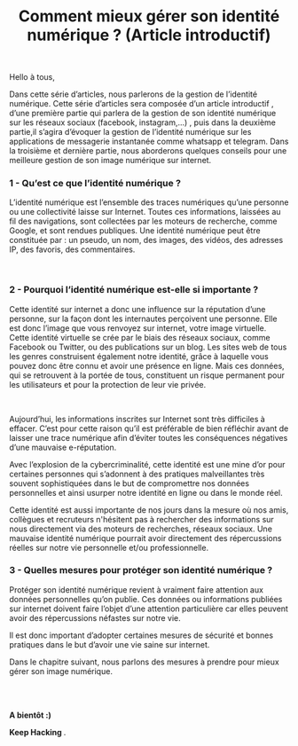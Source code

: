 
<div align="center">

<h1><strong>Comment mieux gérer son identité numérique ?
(Article introductif) </strong></h1>

</div>
<br/>


<p align="justify">
Hello à tous, 

Dans cette série d’articles, nous parlerons de la gestion de l’identité numérique. 
Cette série d’articles sera composée d’un article introductif , d’une première partie qui parlera de la gestion de son identité numérique sur les réseaux sociaux (facebook, instagram,...) , puis dans la deuxième partie,il s’agira d’évoquer la gestion de l’identité numérique sur les applications de messagerie instantanée comme whatsapp et telegram. Dans la troisième et dernière partie, nous aborderons quelques conseils pour une meilleure gestion de son image numérique sur internet.

</p>

### 1 - Qu’est ce que l’identité numérique ?



<p align="justify">

L’identité numérique est l’ensemble des traces numériques qu’une personne ou une collectivité laisse sur Internet. Toutes ces informations, laissées au fil des navigations, sont collectées par les moteurs de recherche, comme Google, et sont rendues publiques. Une identité numérique peut être constituée par : un pseudo, un nom, des images, des vidéos, des adresses IP, des favoris, des commentaires. 

</p>
<br/>



### 2 - Pourquoi l’identité numérique est-elle si importante ?


<p align="justify">

Cette identité sur internet a donc une influence sur la réputation d’une personne, sur la façon dont les internautes perçoivent une personne. Elle est donc  l’image que vous renvoyez sur internet, votre image virtuelle. <br/>
Cette identité virtuelle se crée par le biais des réseaux sociaux, comme Facebook ou Twitter, ou des publications sur un blog. Les sites web de tous les genres construisent également notre identité, grâce à laquelle vous pouvez donc être connu et avoir une présence en ligne. Mais ces données, qui se retrouvent à la portée de tous, constituent un risque permanent pour les utilisateurs et pour la protection de leur vie privée. 

</p>
<br/>

<p align="justify">

Aujourd’hui, les informations inscrites sur Internet sont très difficiles à effacer. C’est pour cette raison qu’il est préférable de bien réfléchir avant de laisser une trace numérique afin d’éviter toutes les conséquences négatives d’une mauvaise e-réputation.


</p>

<p align="justify">

Avec l’explosion de la cybercriminalité, cette identité est une mine d’or pour  certaines personnes qui s’adonnent à des pratiques malveillantes très souvent sophistiquées dans le but de compromettre nos données personnelles et ainsi usurper notre identité en ligne ou dans le monde réel. 

</p>

<p align="justify">

Cette identité est aussi importante de nos jours  dans la mesure où nos amis, collègues et  recruteurs n'hésitent pas à  rechercher des  informations sur nous directement via des moteurs de recherches, réseaux sociaux. 	Une mauvaise identité numérique pourrait avoir directement des répercussions réelles sur notre vie personnelle et/ou professionnelle.


</p>



### 3 - Quelles mesures pour protéger son identité numérique ?


<p align="justify">

Protéger son identité numérique revient à vraiment faire attention aux données personnelles qu’on publie. Ces données ou informations  publiées sur internet doivent faire l’objet d’une attention particulière car  elles peuvent avoir des répercussions  néfastes sur notre vie. 

Il est donc important d’adopter certaines mesures de sécurité et bonnes pratiques dans le but d’avoir une vie saine sur internet. 

Dans le chapitre suivant, nous parlons des mesures à prendre pour mieux gérer son image numérique.
</p>
  

<br/>
<br/>

<p align="justify"> <strong> A bientôt :) </strong>
</p>

<p align="justify"> <strong> Keep Hacking </strong>. 
</p>